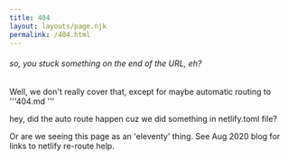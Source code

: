 ```yaml
---
title: 404
layout: layouts/page.njk
permalink: /404.html
---
```


###### so, you stuck something on the end of the URL, eh?

Well, we don't really cover that, except for maybe automatic routing to '''404.md '''

hey, did the auto route happen cuz we did something in netlify.toml file?

Or are we seeing this page as an 'eleventy' thing.  See Aug 2020 blog for links to netlify re-route help.
